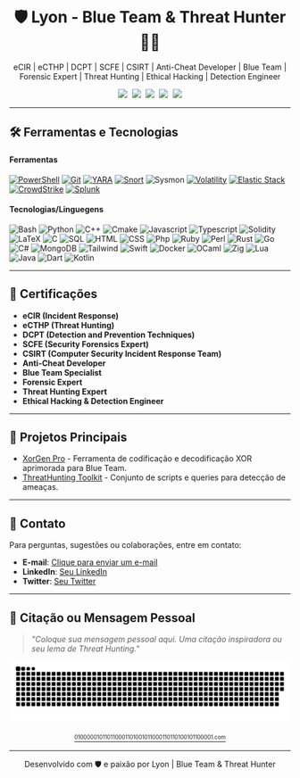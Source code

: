 <!-- Título -->
<h1 align="center" title="Bem-vindo ao meu perfil 👋">🛡️ Lyon - Blue Team & Threat Hunter 🕵️‍♂️</h1>

<!-- Descrição Profissional -->
<p align="center">
eCIR | eCTHP | DCPT | SCFE | CSIRT | Anti-Cheat Developer | Blue Team | Forensic Expert | Threat Hunting | Ethical Hacking | Detection Engineer
</p>

<!-- Contato e Redes Sociais -->
<p align="center">
   <kbd>
  <a href="#" title="E-mail"><img src="https://img.shields.io/badge/Email-0078D4?style=flat&logo=microsoft-outlook&logoColor=white" /></a>
  <a href="#" title="LinkedIn"><img src="https://img.shields.io/badge/LinkedIn-0072b1?style=flat&logo=linkedin&logoColor=white" /></a>
  <a href="#" title="Twitter"><img src="https://img.shields.io/badge/Twitter-1DA1F2?style=flat&logo=twitter&logoColor=white" /></a>
  <a href="#" title="GitHub"><img src="https://img.shields.io/badge/GitHub-333333?style=flat&logo=github&logoColor=white" /></a>
  <a href="#" title="Mastodon"><img src="https://img.shields.io/badge/Mastodon-6364FF?style=flat&logo=mastodon&logoColor=white" /></a>
  </kbd>
</p>

---

## 🛠️ Ferramentas e Tecnologias

#### **Ferramentas** 
[![PowerShell](https://img.shields.io/badge/-PowerShell-5391FE?style=flat&logo=powershell&logoColor=white)](https://docs.microsoft.com/en-us/powershell/)
[![Git](https://img.shields.io/badge/-Git-F05032?style=flat&logo=git&logoColor=white)](https://git-scm.com/) 
[![YARA](https://img.shields.io/badge/-YARA-000000?style=flat&logo=yara&logoColor=white)](https://virustotal.github.io/yara/) 
[![Snort](https://img.shields.io/badge/-Snort-800000?style=flat&logo=snort&logoColor=white)](https://www.snort.org/)
![Sysmon](https://img.shields.io/badge/-Sysmon-0078D4?style=flat&logo=microsoft&logoColor=white)
[![Volatility](https://img.shields.io/badge/-Volatility-2A3B4D?style=flat)](https://www.volatilityfoundation.org/)
[![Elastic Stack](https://img.shields.io/badge/-Elastic_Stack-005571?style=flat&logo=elastic&logoColor=white)](https://www.elastic.co/elastic-stack/)
[![CrowdStrike](https://img.shields.io/badge/-CrowdStrike-F80000?style=flat&logo=crowdstrike&logoColor=white)](https://www.crowdstrike.com/)
[![Splunk](https://img.shields.io/badge/-Splunk-000000?style=flat&logo=splunk&logoColor=white)](https://www.splunk.com/)

#### **Tecnologias/Linguegens** 
![Bash](https://img.shields.io/badge/bash-4eaa25.svg?style=for-the-badge&logo=gnubash&logoColor=white)
![Python](https://img.shields.io/badge/python-3670a0?style=for-the-badge&logo=python&logoColor=white)
![C++](https://img.shields.io/badge/c++-00599c.svg?style=for-the-badge&logo=c%2B%2B&logoColor=white)
![Cmake](https://img.shields.io/badge/cmake-01489d.svg?style=for-the-badge&logo=cmake&logoColor=white)
![Javascript](https://img.shields.io/badge/javascript-f7df1e.svg?style=for-the-badge&logo=javascript&logoColor=white)
![Typescript](https://img.shields.io/badge/typescript-3178c6.svg?style=for-the-badge&logo=typescript&logoColor=white)
![Solidity](https://img.shields.io/badge/solidity-363636.svg?style=for-the-badge&logo=Solidity&logoColor=white)
![LaTeX](https://img.shields.io/badge/latex-008080.svg?style=for-the-badge&logo=latex&logoColor=white)
![C](https://img.shields.io/badge/c-a8b9cc.svg?style=for-the-badge&logo=c&logoColor=white)
![SQL](https://img.shields.io/badge/sql-F29111.svg?style=for-the-badge&logo=mysql&logoColor=white)
![HTML](https://img.shields.io/badge/html5-e34f26.svg?style=for-the-badge&logo=html5&logoColor=white)
![CSS](https://img.shields.io/badge/css3-1572b6.svg?style=for-the-badge&logo=css3&logoColor=white)
![Php](https://img.shields.io/badge/php-777bb4.svg?style=for-the-badge&logo=php&logoColor=white)
![Ruby](https://img.shields.io/badge/ruby-cc342d.svg?style=for-the-badge&logo=ruby&logoColor=white)
![Perl](https://img.shields.io/badge/perl-39457e.svg?style=for-the-badge&logo=perl&logoColor=white)
![Rust](https://img.shields.io/badge/rust-281C1C.svg?style=for-the-badge&logo=rust&logoColor=white)
![Go](https://img.shields.io/badge/go-00add8.svg?style=for-the-badge&logo=go&logoColor=white)
![C#](https://img.shields.io/badge/c%23-800080.svg?style=for-the-badge&logo=csharp&logoColor=white)
![MongoDB](https://img.shields.io/badge/mongodb-449a45.svg?style=for-the-badge&logo=MongoDB&logoColor=white)
![Tailwind](https://img.shields.io/badge/tailwind-06b6d4.svg?style=for-the-badge&logo=tailwindcss&logoColor=white)
![Swift](https://img.shields.io/badge/swift-f05138.svg?style=for-the-badge&logo=swift&logoColor=white)
![Docker](https://img.shields.io/badge/docker-2496ed.svg?style=for-the-badge&logo=docker&logoColor=white)
![OCaml](https://img.shields.io/badge/ocaml-f18b02.svg?style=for-the-badge&logo=ocaml&logoColor=white)
![Zig](https://img.shields.io/badge/zig-F7A41D?style=for-the-badge&logo=zig&logoColor=white)
![Lua](https://img.shields.io/badge/lua-2c2d72.svg?style=for-the-badge&logo=lua&logoColor=white)
![Java](https://img.shields.io/badge/java-%23ED8B00.svg?style=for-the-badge&logo=java&logoColor=white)
![Dart](https://img.shields.io/badge/dart-0175c2.svg?style=for-the-badge&logo=dart&logoColor=white)
![Kotlin](https://img.shields.io/badge/kotlin-7f52ff.svg?style=for-the-badge&logo=kotlin&logoColor=white)

---

## 🏅 Certificações

- **eCIR (Incident Response)**
- **eCTHP (Threat Hunting)**
- **DCPT (Detection and Prevention Techniques)**
- **SCFE (Security Forensics Expert)**
- **CSIRT (Computer Security Incident Response Team)**
- **Anti-Cheat Developer**
- **Blue Team Specialist**
- **Forensic Expert**
- **Threat Hunting Expert**
- **Ethical Hacking & Detection Engineer**

---


## 📝 Projetos Principais

- [XorGen Pro](https://github.com/seu-usuario/xorgen-pro) - Ferramenta de codificação e decodificação XOR aprimorada para Blue Team.
- [ThreatHunting Toolkit](https://github.com/seu-usuario/threathunting-toolkit) - Conjunto de scripts e queries para detecção de ameaças.

---

## 💬 Contato

Para perguntas, sugestões ou colaborações, entre em contato:

- **E-mail**: [Clique para enviar um e-mail](mailto:seu-email@exemplo.com)
- **LinkedIn**: [Seu LinkedIn](#)
- **Twitter**: [Seu Twitter](#)

---

## 🚀 Citação ou Mensagem Pessoal

> *"Coloque sua mensagem pessoal aqui. Uma citação inspiradora ou seu lema de Threat Hunting."*

</p>
</details>

<!-- Snek -->   
<p align="center">
<a href="https://gitstar-ranking.com/Lissy93" title="Snek 🐍"><img width="500" src="https://raw.githubusercontent.com/Lissy93/Lissy93/master/assets/github-snake.svg" /></a>
</p>

</details>

<p align="center"><a href="https://010000010110110001101001011000110110100101100001.com/"><sup><sub>010000010110110001101001011000110110100101100001.com</sub></sup></a></p>


---

<p align="center">
  Desenvolvido com 🛡️ e paixão por Lyon | Blue Team & Threat Hunter
</p>
